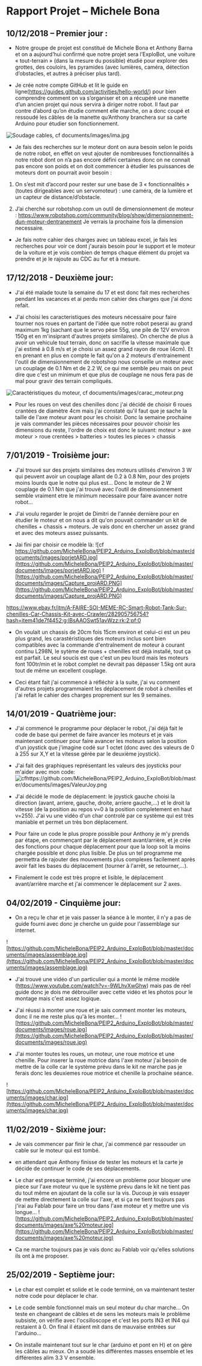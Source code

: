 # Rapport Projet – Michele Bona

## 10/12/2018 – Premier jour :


* Notre groupe de projet est constitué de Michele Bona et Anthony Barna et on a aujourd’hui confirmé que notre projet sera l’ExploBot, une voiture « tout-terrain » (dans la mesure du possible) étudié pour explorer des grottes, des couloirs, les pyramides (avec lumières, caméra, détection d’obstacles, et autres à préciser plus tard).

* Je crée notre compte GitHub et lit le guide en ligne(https://guides.github.com/activities/hello-world/) pour bien comprendre comment on va s’organiser et on a récupéré une manette d’un ancien projet qui nous servira à diriger notre robot. Il faut par contre d’abord qu’on étudie comment elle marche, on a donc coupé et ressoudé les câbles de la manette qu’Anthony branchera sur sa carte Arduino pour étudier son fonctionnement.

![Soudage cables, cf documents/images/ima.jpg](https://github.com/MicheleBona/PEIP2_Arduino_ExploBot/blob/master/documents/images/ima.jpg)
  
* Je fais des recherches sur le moteur dont on aura besoin selon le poids de notre robot, en effet on veut ajouter de nombreuses fonctionnalités à notre robot dont on n’a pas encore défini certaines donc on ne connait pas encore son poids et on doit commencer à étudier les puissances de moteurs dont on pourrait avoir besoin :

1. On s’est mit d’accord pour rester sur une base de 3 « fonctionnalités » (toutes dirigeables avec un servomoteur) : une caméra, de la lumière et un capteur de distance/d’obstacle.

2. J’ai cherché sur robotshop.com un outil de dimensionnement de moteur : https://www.robotshop.com/community/blog/show/dimensionnement-dun-moteur-dentranement
Je verrais la prochaine fois la dimension necessaire.

* Je fais notre cahier des charges avec un tableau excel, je fais les recherches pour voir ce dont j'aurais besoin pour le support et le moteur de la voiture et je vois combien de temps chaque élément du projet va prendre et je le rajoute au CDC au fur et à mesure.


## 17/12/2018 - Deuxième jour:


* J'ai été malade toute la semaine du 17 et est donc fait mes recherches pendant les vacances et ai perdu mon cahier des charges que j'ai donc refait.

* J'ai choisi les caracteristiques des moteurs nécessaire pour faire tourner nos roues en partant de l'idée que notre robot peserai au grand maximum 1kg (sachant que le servo pèse 55g, une pile de 12V environ 150g et en m'insiprant d'autres projets similaires). On cherche de plus à avoir un vehicule tout terrain, donc on sacrifie la vitesse maximale que j'ai estimé à 0.8 m/s et je choisi un assez grand rayon de roue (4cm). Et en prenant en plus en compte le fait  qu'on a 2 moteurs d'entrainement l'outil de dimensionnement de robotshop nous conseille un moteur avec un couplage de 0.1 Nm et de 2.2 W, ce qui me semble peu mais on peut dire que c'est un minimum et que plus de couplage ne nous fera pas de mal pour gravir des terrain compliqués.

![Caractéristiques du moteur, cf documents/images/carac_moteur.png](https://github.com/MicheleBona/PEIP2_Arduino_ExploBot/blob/master/documents/images/carac_moteur.png)

* Pour les roues on veut des chenilles donc j'ai décidé de choisir 6 roues crantées de diamètre 4cm mais j'ai constaté qu'il faut que je sache la taille de l'axe moteur avant pour les choisir. Donc la semaine prochaine je vais commander les pièces nécessaires pour pouvoir choisir les dimensions du reste, l'ordre de choix est donc le suivant: moteur > axe moteur > roue crentées > batteries > toutes les pieces > chassis


## 7/01/2019 - Troisième jour:


* J'ai trouvé sur des projets similaires des moteurs utilisés d'environ 3 W qui peuvent avoir un couplage allant de 0.2 à 0.8 Nm, pour des projets moins lourds que le notre qui plus est... Donc le moteur de 2 W couplage de 0.1 Nm que j'ai trouvé avec l'outil de dimensionnement semble vraiment etre le minimum necessaire pour faire avancer notre robot...

* J'ai voulu regarder le projet de Dimitri de l'année dernière pour en étudier le moteur et on nous a dit qu'on pouvait commander un kit de chenilles + chassis + moteurs. Je vais donc en chercher un assez grand et avec des moteurs assez puissants.

* Jai fini par choisir ce modèle là: 
![cf https://github.com/MicheleBona/PEIP2_Arduino_ExploBot/blob/master/documents/images/porjetARD.jpg](https://github.com/MicheleBona/PEIP2_Arduino_ExploBot/blob/master/documents/images/porjetARD.jpg)
![https://github.com/MicheleBona/PEIP2_Arduino_ExploBot/blob/master/documents/images/Capture_projARD.PNG](https://github.com/MicheleBona/PEIP2_Arduino_ExploBot/blob/master/documents/images/Capture_projARD.PNG)


https://www.ebay.fr/itm/A-FAIRE-SOI-MEME-RC-Smart-Robot-Tank-Sur-chenilles-Car-Chassis-Kit-avec-Crawler/282905756754?hash=item41de7f4452:g:lBsAAOSwt51avWzz:rk:2:pf:0

* On voulait un chassis de 20cm fois 15cm environ et celui-ci est un peu plus grand, les carastéristiques des moteurs inclus sont bien compatibles avec la commande d'entraînement de moteur à courant continu L298N, le sytème de roues + chenilles est déjà installé, tout ça est parfait. Le seul soucis est que c'est un peu lourd mais les moteurs font 100tr/min et le robot complet ne devrait pas dépasser 1.5kg ont aura tout de même un excellent couplage.

* Ceci étant fait j'ai commencé à réfléchir à la suite, j'ai vu comment d'autres projets programmaient les déplacement de robot à chenilles et j'ai refait le cahier des charges proprement sur les 9 semaines.


## 14/01/2019 - Quatrième jour:


* J'ai commencé le programme pour déplacer le robot, j'ai déjà fait le code de base qui permet de faire avancer les moteurs et je vais maintenant continuer pour faire avancer les moteurs selon la position d'un joystick que j'imagine codé sur 1 octet (donc avec des valeurs de 0 à 255 sur X,Y et la vitesse gérée par le deuxième joystick).

* J'ai fait des graphiques représentant les valeurs des joysticks pour m'aider avec mon code:
![cfhttps://github.com/MicheleBona/PEIP2_Arduino_ExploBot/blob/master/documents/images/ValeurJoy.png](https://github.com/MicheleBona/PEIP2_Arduino_ExploBot/blob/master/documents/images/ValeurJoy.png)

* J'ai décidé le mode de déplacement: le joystick gauche choisi la direction (avant, arriere, gauche, droite, arriere gauche,...) et le droit la vitesse (de la position au repos v=0 à la position completement en haut v=255). J'ai vu une vidéo d'un char controlé par ce système qui est très maniable et permet un très bon déplacement.

* Pour faire un code le plus propre possible pour Anthony je m'y prends par étape, en commençant par le déplacement avant/arrière, et je crée des fonctions pour chaque déplacement pour que la loop soit la moins chargée possible et donc plus lisible. De plus un tel programme me permettra de rajouter des mouvements plus complexes facilement après avoir fait les bases du déplacement (tourner à l'arrêt, se retourner,...).

* Finalement le code est très propre et lisible, le déplacement avant/arrière marche et j'ai commencer le déplacement sur 2 axes.


## 04/02/2019 - Cinquième jour:


* On a reçu le char et je vais passer la séance à le monter, il n'y a pas de guide fourni avec donc je cherche un guide pour l'assemblage sur internet.

![https://github.com/MicheleBona/PEIP2_Arduino_ExploBot/blob/master/documents/images/assemblage.jpg](https://github.com/MicheleBona/PEIP2_Arduino_ExploBot/blob/master/documents/images/assemblage.jpg)

* J'ai trouvé une vidéo d'un particulier qui a monté le même modèle (https://www.youtube.com/watch?v=-9WLhvXwGhw) mais pas de réel guide donc je dois me débrouiller avec cette vidéo et les photos pour le montage mais c'est assez logique.

* J'ai réussi à monter une roue et je sais comment monter les moteurs, donc il ne me reste plus qu'à les monter...
![https://github.com/MicheleBona/PEIP2_Arduino_ExploBot/blob/master/documents/images/roue.jpg](https://github.com/MicheleBona/PEIP2_Arduino_ExploBot/blob/master/documents/images/roue.jpg)

* J'ai monter toutes les roues, un moteur, une roue motrice et une chenille. Pour inserer la roue motrice dans l'axe moteur j'ai besoin de mettre de la colle car le système prévu dans le kit ne marche pas je ferais donc les deuxiemes roue motrice et chenille la prochaine séance.

![https://github.com/MicheleBona/PEIP2_Arduino_ExploBot/blob/master/documents/images/char.jpg](https://github.com/MicheleBona/PEIP2_Arduino_ExploBot/blob/master/documents/images/char.jpg)


## 11/02/2019 - Sixième jour:

* Je vais commencer par finir le char, j'ai commencé par ressouder un cable sur le moteur qui est tombé.

* en attendant que Anthony finisse de tester les moteurs et la carte je décide de continuer le code de ses déplacements.

* Le char est presque terminé, j'ai encore un probleme pour bloquer une piece sur l'axe moteur vu que le système prévu dans le kit ne tient pas du tout même en ajoutant de la colle sur la vis. Ducoup je vais essayer de mettre directement la colle sur l'axe, et si ça ne tient toujours pas j'irai au Fablab pour faire un trou dans l'axe moteur et y mettre une vis longue...
![https://github.com/MicheleBona/PEIP2_Arduino_ExploBot/blob/master/documents/images/axe%20moteur.jpg](https://github.com/MicheleBona/PEIP2_Arduino_ExploBot/blob/master/documents/images/axe%20moteur.jpg)
 
 * Ca ne marche toujours pas je vais donc au Fablab voir qu'elles solutions ils ont à me proposer.


## 25/02/2019 - Septième jour:


* Le char est complet et solide et le code terminé, on va maintenant tester notre code pour déplacer le char.

* Le code semble fonctionnel mais un seul moteur du char marche... On teste en changeant de câbles et de sens les moteurs mais le problème subsiste, on vérifie avec l'ocsilloscope et c'est les ports IN3 et IN4 qui restaient à 0. On final il étaient mit dans de mauvaise entrées sur l'arduino...

* On installe maintenant tout sur le char (arduino et pont en H) et on gère les câbles au mieux. On a soudé les différentes masses ensemble et les différentes alim 3.3 V ensemble. 

